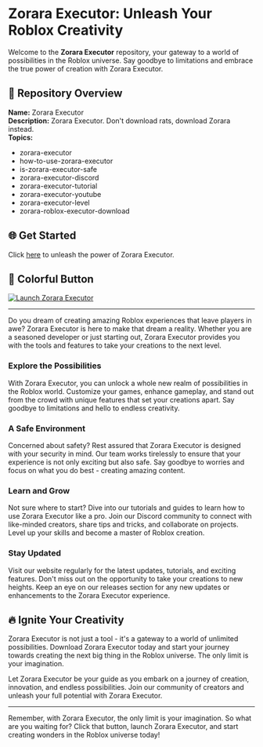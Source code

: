 # Zorara Executor: Unleash Your Roblox Creativity

Welcome to the **Zorara Executor** repository, your gateway to a world of possibilities in the Roblox universe. Say goodbye to limitations and embrace the true power of creation with Zorara Executor. 

## 🚀 Repository Overview

**Name:** Zorara Executor  
**Description:** Zorara Executor. Don't download rats, download Zorara instead.  
**Topics:**  
- zorara-executor  
- how-to-use-zorara-executor  
- is-zorara-executor-safe  
- zorara-executor-discord  
- zorara-executor-tutorial  
- zorara-executor-youtube  
- zorara-executor-level  
- zorara-roblox-executor-download  

## 🌐 Get Started

Click [here](https://zoraraexecutor.org) to unleash the power of Zorara Executor.  

## 🎨 Colorful Button
[![Launch Zorara Executor](https://img.shields.io/badge/Launch-Zorara%20Executor-brightgreen)](https://zoraraexecutor.org)

---

Do you dream of creating amazing Roblox experiences that leave players in awe? Zorara Executor is here to make that dream a reality. Whether you are a seasoned developer or just starting out, Zorara Executor provides you with the tools and features to take your creations to the next level.

### Explore the Possibilities

With Zorara Executor, you can unlock a whole new realm of possibilities in the Roblox world. Customize your games, enhance gameplay, and stand out from the crowd with unique features that set your creations apart. Say goodbye to limitations and hello to endless creativity.

### A Safe Environment

Concerned about safety? Rest assured that Zorara Executor is designed with your security in mind. Our team works tirelessly to ensure that your experience is not only exciting but also safe. Say goodbye to worries and focus on what you do best - creating amazing content.

### Learn and Grow

Not sure where to start? Dive into our tutorials and guides to learn how to use Zorara Executor like a pro. Join our Discord community to connect with like-minded creators, share tips and tricks, and collaborate on projects. Level up your skills and become a master of Roblox creation.

### Stay Updated

Visit our website regularly for the latest updates, tutorials, and exciting features. Don't miss out on the opportunity to take your creations to new heights. Keep an eye on our releases section for any new updates or enhancements to the Zorara Executor experience.

## 🔥 Ignite Your Creativity

Zorara Executor is not just a tool - it's a gateway to a world of unlimited possibilities. Download Zorara Executor today and start your journey towards creating the next big thing in the Roblox universe. The only limit is your imagination.

Let Zorara Executor be your guide as you embark on a journey of creation, innovation, and endless possibilities. Join our community of creators and unleash your full potential with Zorara Executor.

---

Remember, with Zorara Executor, the only limit is your imagination. So what are you waiting for? Click that button, launch Zorara Executor, and start creating wonders in the Roblox universe today!